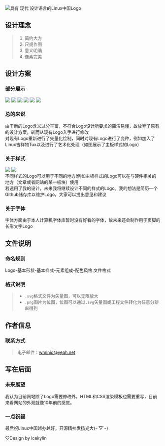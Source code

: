![具有 现代 设计语言的Linux中国Logo](https://github.com/ice-kylin/logo/blob/master/icekylin-design/Show/Logo-Show-Title.png)

## 设计理念
> 1. 简约大方
> 2. 尺规作图
> 3. 意义明确
> 4. 像素完美

## 设计方案
### 部分展示
![](https://github.com/ice-kylin/LinuxChina-Logo/blob/master/Round/Logo-Round-TextAble-None-PureColor.svg)
![](https://github.com/ice-kylin/LinuxChina-Logo/blob/master/Round/Logo-Round-Modern-Tux-PureColor.svg)
![](https://github.com/ice-kylin/LinuxChina-Logo/blob/master/Round/Logo-Round-Modern-None-PureColor.svg)
![](https://github.com/ice-kylin/LinuxChina-Logo/blob/master/Round/Logo-Round-ChinaStyle-Tux-PureColor.svg)
![](https://github.com/ice-kylin/LinuxChina-Logo/blob/master/Round/Logo-Round-ChinaStyle-None-PureColor.svg)
![](https://github.com/ice-kylin/LinuxChina-Logo/blob/master/Round/Logo-Round-Line-None-GradualChange.svg)  
### 总的来说
由于新的Logo含义过分丰富，不符合Logo设计所要求的简洁易懂，故放弃了原有的设计方案，转而从现有Logo入手进行修改  
对现有Logo重新进行了矢量化绘制，同时对现有Logo进行了变种，例如加入了Linux吉祥物Tux以及进行了艺术化处理（如图展示了主板样式的Logo）
### 关于样式
![](https://github.com/ice-kylin/LinuxChina-Logo/blob/master/NoneFrame/Logo-NoneFrame-MotherBoard-None-PureColor.svg)
![](https://github.com/ice-kylin/LinuxChina-Logo/blob/master/NoneFrame/Logo-NoneFrame-Line-None-GradualChange.svg)  
不同样式的Logo可以用于不同的地方!例如主板样式的Logo可以在与硬件相关的地方（文章或者网站的某一板块）使用  
若选用了我的设计，未来我将继续设计不同的样式的Logo。我的想法是简历一个Github储存库以维护Logo，大家可以提出意见和建议
### 关于字体
字体方面由于本人计算机字体库暂时没有好看的字体，故未来还会制作用于页脚的长形文字Logo

## 文件说明
### 命名规则
Logo-基本形状-基本样式-元素组成-配色风格.文件格式
### 格式说明
>+ `.svg`格式文件为矢量图，可以无限放大
>+ `.png`图片为位图，位图可以通过`.svg`矢量图或工程文件转化为任意分辨率得到

## 作者信息
### 联系方式
> 电子邮件：wminid@yeah.net

## 写在后面
### 未来展望
我认为目前网站除了Logo需要修改外，HTML和CSS渲染模板也需要重写，目前来看网站的外观就像10年前的感觉。
### 一点祝福
最后祝Linux中国越办越好，开源精神发扬光大(◦˙▽˙◦)

♡Design by icekylin
